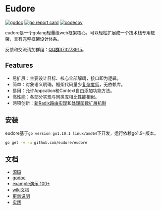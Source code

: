 # Eudore

[![godoc](https://godoc.org/github.com/eudore/eudore?status.svg)](https://godoc.org/github.com/eudore/eudore)
[![go report card](https://goreportcard.com/badge/github.com/eudore/eudore)](https://goreportcard.com/report/github.com/eudore/eudore)
[![codecov](https://codecov.io/gh/eudore/eudore/branch/master/graph/badge.svg)](https://codecov.io/gh/eudore/eudore)

eudore是一个golang轻量级web框架核心，可以轻松扩展成一个技术栈专用框架，具有完整框架设计体系。

反馈和交流请加群组：[QQ群373278915](//shang.qq.com/wpa/qunwpa?idkey=869ec8f1272b4757771c3e406349f1128cfa3bd9ca668937dda8dfb223261a60)。

## Features

- 易扩展：主要设计目标、核心全部解耦，接口即为逻辑。
- 简单：对象语义明确，框架代码量少[复杂度低](https://goreportcard.com/report/github.com/eudore/eudore#gocyclo)，无依赖库。
- 易用：允许Appcation和Context自由添加功能方法。
- 高性能：各部分实现与同类库相比性能相似。
- 两项创新：[新Radix路由实现](https://github.com/eudore/eudore/wiki/4.5.1-eudore-router-radix)和[处理函数扩展机制](https://github.com/eudore/eudore/wiki/4.7-eudore-handler)

## 安装

eudore基于`go version go1.10.1 linux/amd64`下开发，运行依赖go1.9+版本。

```bash
go get -v -u github.com/eudore/eudore
```

## 文档

- [源码](https://github.com/eudore/eudore)
- [godoc](https://godoc.org/github.com/eudore/eudore)
- [example演示 100+](_example#example)
- [wiki文档](https://github.com/eudore/eudore/wiki)
- [更新说明](CHANGELOG.md)
- [实践](https://github.com/eudore/website)
